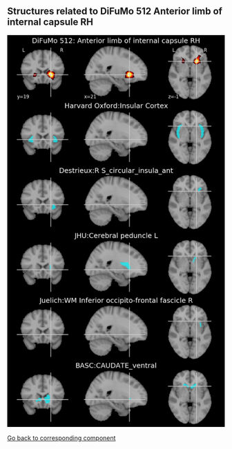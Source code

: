 


## Structures related to DiFuMo 512 Anterior limb of internal capsule RH

![303](303.jpg "Structures related to DiFuMo 512 Anterior limb of internal capsule RH")

[Go back to corresponding component](https://parietal-inria.github.io/DiFuMo/512/html/303.html)
